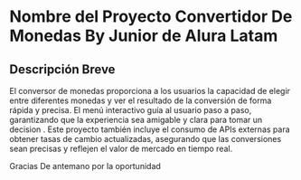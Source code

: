# Nombre del Proyecto Convertidor De Monedas By Junior de Alura Latam

## Descripción Breve
El conversor de monedas proporciona a los usuarios la capacidad de elegir entre diferentes monedas y ver el resultado de la conversión de forma rápida y precisa. 
El menú interactivo guía al usuario paso a paso, garantizando que la experiencia sea amigable y clara para tomar un decision .
Este proyecto también incluye el consumo de APIs externas para obtener tasas de cambio actualizadas, asegurando que las conversiones sean precisas y reflejen el valor de mercado en tiempo real.

Gracias De antemano por la oportunidad 
